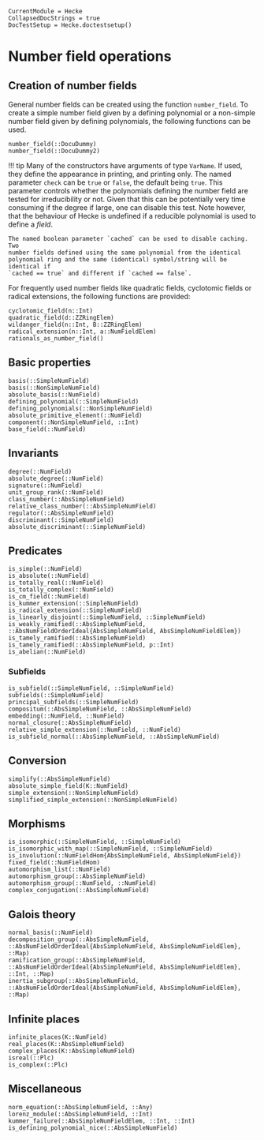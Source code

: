 ```@meta
CurrentModule = Hecke
CollapsedDocStrings = true
DocTestSetup = Hecke.doctestsetup()
```
# Number field operations

## Creation of number fields

General number fields can be created using the function `number_field`.
To create a simple number field given by a defining
polynomial or a non-simple number field given by defining polynomials, the
following functions can be used.

```@docs
number_field(::DocuDummy)
number_field(::DocuDummy2)
```

!!! tip
    Many of the constructors have arguments of type `VarName`.
    If used, they define the appearance in printing, and
    printing only.  The named parameter `check` can be `true` or `false`, the
    default being `true`.  This parameter controls whether the polynomials
    defining the number field are tested for irreducibility or not. Given that
    this can be potentially very time consuming if the degree if large, one can
    disable this test. Note however, that the behaviour of Hecke is undefined
    if a reducible polynomial is used to define a *field*.

    The named boolean parameter `cached` can be used to disable caching. Two
    number fields defined using the same polynomial from the identical
    polynomial ring and the same (identical) symbol/string will be identical if
    `cached == true` and different if `cached == false`.


For frequently used number fields like quadratic fields, cyclotomic fields
or radical extensions, the following functions are provided:

```@docs
cyclotomic_field(n::Int)
quadratic_field(d::ZZRingElem)
wildanger_field(n::Int, B::ZZRingElem)
radical_extension(n::Int, a::NumFieldElem)
rationals_as_number_field()
```

## Basic properties

```@docs
basis(::SimpleNumField)
basis(::NonSimpleNumField)
absolute_basis(::NumField)
defining_polynomial(::SimpleNumField)
defining_polynomials(::NonSimpleNumField)
absolute_primitive_element(::NumField)
component(::NonSimpleNumField, ::Int)
base_field(::NumField)
```

## Invariants

```@docs
degree(::NumField)
absolute_degree(::NumField)
signature(::NumField)
unit_group_rank(::NumField)
class_number(::AbsSimpleNumField)
relative_class_number(::AbsSimpleNumField)
regulator(::AbsSimpleNumField)
discriminant(::SimpleNumField)
absolute_discriminant(::SimpleNumField)
```

## Predicates

```@docs
is_simple(::NumField)
is_absolute(::NumField)
is_totally_real(::NumField)
is_totally_complex(::NumField)
is_cm_field(::NumField)
is_kummer_extension(::SimpleNumField)
is_radical_extension(::SimpleNumField)
is_linearly_disjoint(::SimpleNumField, ::SimpleNumField)
is_weakly_ramified(::AbsSimpleNumField, ::AbsNumFieldOrderIdeal{AbsSimpleNumField, AbsSimpleNumFieldElem})
is_tamely_ramified(::AbsSimpleNumField)
is_tamely_ramified(::AbsSimpleNumField, p::Int)
is_abelian(::NumField)
```

### Subfields

```@docs
is_subfield(::SimpleNumField, ::SimpleNumField)
subfields(::SimpleNumField)
principal_subfields(::SimpleNumField)
compositum(::AbsSimpleNumField, ::AbsSimpleNumField)
embedding(::NumField, ::NumField)
normal_closure(::AbsSimpleNumField)
relative_simple_extension(::NumField, ::NumField)
is_subfield_normal(::AbsSimpleNumField, ::AbsSimpleNumField)
```

## Conversion

```@docs
simplify(::AbsSimpleNumField)
absolute_simple_field(K::NumField)
simple_extension(::NonSimpleNumField)
simplified_simple_extension(::NonSimpleNumField)
```

## Morphisms

```@docs
is_isomorphic(::SimpleNumField, ::SimpleNumField)
is_isomorphic_with_map(::SimpleNumField, ::SimpleNumField)
is_involution(::NumFieldHom{AbsSimpleNumField, AbsSimpleNumField})
fixed_field(::NumFieldHom)
automorphism_list(::NumField)
automorphism_group(::AbsSimpleNumField)
automorphism_group(::NumField, ::NumField)
complex_conjugation(::AbsSimpleNumField)
```

## Galois theory

```@docs
normal_basis(::NumField)
decomposition_group(::AbsSimpleNumField, ::AbsNumFieldOrderIdeal{AbsSimpleNumField, AbsSimpleNumFieldElem}, ::Map)
ramification_group(::AbsSimpleNumField, ::AbsNumFieldOrderIdeal{AbsSimpleNumField, AbsSimpleNumFieldElem}, ::Int, ::Map)
inertia_subgroup(::AbsSimpleNumField, ::AbsNumFieldOrderIdeal{AbsSimpleNumField, AbsSimpleNumFieldElem}, ::Map)
```

## Infinite places

```@docs
infinite_places(K::NumField)
real_places(K::AbsSimpleNumField)
complex_places(K::AbsSimpleNumField)
isreal(::Plc)
is_complex(::Plc)
```

## Miscellaneous

```@docs
norm_equation(::AbsSimpleNumField, ::Any)
lorenz_module(::AbsSimpleNumField, ::Int)
kummer_failure(::AbsSimpleNumFieldElem, ::Int, ::Int)
is_defining_polynomial_nice(::AbsSimpleNumField)
```
